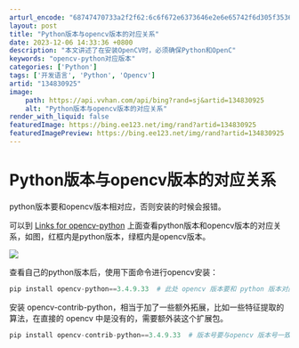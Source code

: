 ```yaml
---
arturl_encode: "68747470733a2f2f62:6c6f672e6373646e2e6e65742f6d305f35363331323632392f:61727469636c652f64657461696c732f313334383330393235"
layout: post
title: "Python版本与opencv版本的对应关系"
date: 2023-12-06 14:33:36 +0800
description: "本文讲述了在安装OpenCV时，必须确保Python和OpenC"
keywords: "opencv-python对应版本"
categories: ['Python']
tags: ['开发语言', 'Python', 'Opencv']
artid: "134830925"
image:
    path: https://api.vvhan.com/api/bing?rand=sj&artid=134830925
    alt: "Python版本与opencv版本的对应关系"
render_with_liquid: false
featuredImage: https://bing.ee123.net/img/rand?artid=134830925
featuredImagePreview: https://bing.ee123.net/img/rand?artid=134830925
---
```


# Python版本与opencv版本的对应关系

python版本要和opencv版本相对应，否则安装的时候会报错。

可以到
[Links for opencv-python](https://pypi.tuna.tsinghua.edu.cn/simple/opencv-python/ "Links for opencv-python")
上面查看python版本和opencv版本的对应关系，如图，红框内是python版本，绿框内是opencv版本。

![](https://i-blog.csdnimg.cn/blog_migrate/3f92f6c6cf5e07f5994b1c30f7a956f5.png)

查看自己的python版本后，使用下面命令进行opencv安装：

```python
pip install opencv-python==3.4.9.33  # 此处 opencv 版本要和 python 版本对应，否则报错
```

安装 opencv-contrib-python，相当于加了一些额外拓展，比如一些特征提取的算法，在直接的 opencv 中是没有的，需要额外装这个扩展包。

```python
pip install opencv-contrib-python==3.4.9.33  # 版本号要与opencv 版本号一致
```